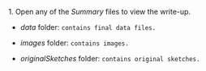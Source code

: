 1. Open any of the _Summary_ files to view the write-up.

* _data_ folder: ```contains final data files.```

* _images_ folder: ```contains images.```

* _originalSketches_ folder: ```contains original sketches.```
